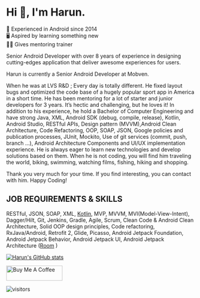 # Hi 👋, I'm Harun.

📆 Experienced in Android since 2014\
🖥️ Aspired by learning something new\
👨‍🏫 Gives mentoring trainer

Senior Android Developer with over 8 years of experience in designing cutting-edges application that deliver awesome experiences for users.

Harun is currently a Senior Android Developer at Mobven.

When he was at LVS R&D ;
Every day is totally different. He fixed layout bugs and optimized the code base of a hugely popular sport app in America in a short time. He has been mentoring for a lot of starter and junior developers for 3 years. It’s hectic and challenging, but he loves it!
In addition to his experience, he hold a Bachelor of Computer Engineering and have strong Java, XML, Android SDK (debug, compile, release), Kotlin, Android Studio, RESTful APIs, Design pattern (MVVM),Android Clean Architecture, Code Refactoring, OOP, SOAP, JSON, Google policies and publication processes, JUnit, Mockito, Use of git services (commit, push, branch …), Android Architecture Components and UI/UX implementation experience. He is always eager to learn new technologies and develop solutions based on them. When he is not coding, you will find him traveling the world, biking, swimming, watching films, fishing, hiking and shopping.

Thank you very much for your time. If you find interesting, you can contact with him.
Happy Coding!


## JOB REQUIREMENTS  &  SKILLS

RESTful, JSON, SOAP, XML, [Kotlin](https://github.com/harunkor?tab=repositories&q=&type=&language=kotlin&sort=), MVP, MVVM, MVI(Model-View-Intent), Dagger/Hilt, Git, Jenkins, Gradle, Agile, Scrum, Clean Code & Android Clean Architecture,  Solid OOP design principles, Code refactoring, RxJava/Android, Retrofit 2, Glide, Picasso, Android Jetpack Foundation, Android Jetpack Behavior, Android Jetpack UI, 
Android Jetpack Architecture ([Room](https://github.com/harunkor/RoomDatabaseSample)  )


[![Harun's GitHub stats](https://github-readme-stats.vercel.app/api?username=harunkor)](https://github.com/anuraghazra/github-readme-stats)




<a href="https://www.buymeacoffee.com/harunkor" target="_blank"><img src="https://cdn.buymeacoffee.com/buttons/v2/default-red.png" alt="Buy Me A Coffee" style="height: 40px !important;width: 150px !important;" ></a>


![visitors](https://visitor-badge.glitch.me/badge?page_id=8155797&left_color=silver&right_color=blue)
                



<!--
**harunkor/harunkor** is a ✨ _special_ ✨ repository because its `README.md` (this file) appears on your GitHub profile.

Here are some ideas to get you started:

- 🔭 I’m currently working on ...
- 🌱 I’m currently learning ...
- 👯 I’m looking to collaborate on ...
- 🤔 I’m looking for help with ...
- 💬 Ask me about ...
- 📫 How to reach me: ...
- 😄 Pronouns: ...
- ⚡ Fun fact: ...
-->
